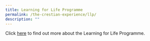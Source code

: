 ```yaml
---
title: Learning for Life Programme
permalink: /the-crestian-experience/llp/
description: ""
---
```

Click [here](https://sites.google.com/moe.edu.sg/prcss-llp) to find out more about the Learning for Life Programme.
